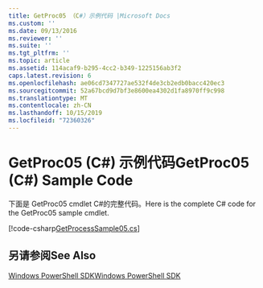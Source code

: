```yaml
---
title: GetProc05 （C#）示例代码 |Microsoft Docs
ms.custom: ''
ms.date: 09/13/2016
ms.reviewer: ''
ms.suite: ''
ms.tgt_pltfrm: ''
ms.topic: article
ms.assetid: 114acaf9-b295-4cc2-b349-1225156ab3f2
caps.latest.revision: 6
ms.openlocfilehash: ae06cd7347727ae532f4de3cb2edb0bacc420ec3
ms.sourcegitcommit: 52a67bcd9d7bf3e8600ea4302d1fa8970ff9c998
ms.translationtype: MT
ms.contentlocale: zh-CN
ms.lasthandoff: 10/15/2019
ms.locfileid: "72360326"
---
```

# <a name="getproc05-c-sample-code"></a><span data-ttu-id="87076-102">GetProc05 (C#) 示例代码</span><span class="sxs-lookup"><span data-stu-id="87076-102">GetProc05 (C#) Sample Code</span></span>

<span data-ttu-id="87076-103">下面是 GetProc05 cmdlet C#的完整代码。</span><span class="sxs-lookup"><span data-stu-id="87076-103">Here is the complete C# code for the GetProc05 sample cmdlet.</span></span>

[!code-csharp[GetProcessSample05.cs](../../../../powershell-sdk-samples/SDK-2.0/csharp/GetProcessSample05/GetProcessSample05.cs#L11-L411 "GetProcessSample05.cs")]

## <a name="see-also"></a><span data-ttu-id="87076-104">另请参阅</span><span class="sxs-lookup"><span data-stu-id="87076-104">See Also</span></span>

[<span data-ttu-id="87076-105">Windows PowerShell SDK</span><span class="sxs-lookup"><span data-stu-id="87076-105">Windows PowerShell SDK</span></span>](../windows-powershell-reference.md)
